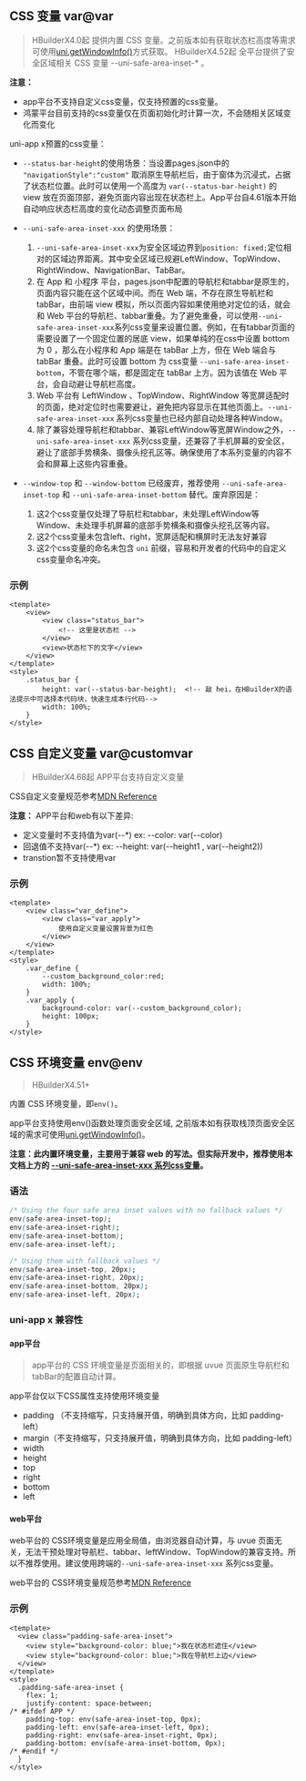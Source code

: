 ## CSS 变量 var@var

> HBuilderX4.0起 提供内置 CSS 变量。之前版本如有获取状态栏高度等需求可使用[uni.getWindowInfo()](../../api/get-window-info.md)方式获取。
> HBuilderX4.52起 全平台提供了安全区域相关 CSS 变量 --uni-safe-area-inset-* 。

**注意：**
- app平台不支持自定义css变量，仅支持预置的css变量。
- 鸿蒙平台目前支持的css变量仅在页面初始化时计算一次，不会随相关区域变化而变化

uni-app x预置的css变量：

<!-- CSSJSON.variables_values.compatibility -->

- `--status-bar-height`的使用场景：当设置pages.json中的 `"navigationStyle":"custom"` 取消原生导航栏后，由于窗体为沉浸式，占据了状态栏位置。此时可以使用一个高度为 `var(--status-bar-height)` 的 view 放在页面顶部，避免页面内容出现在状态栏上。App平台自4.61版本开始自动响应状态栏高度的变化动态调整页面布局
- `--uni-safe-area-inset-xxx` 的使用场景：
  1. `--uni-safe-area-inset-xxx`为安全区域边界到`position: fixed;`定位相对的区域边界距离。其中安全区域已规避LeftWindow、TopWindow、RightWindow、NavigationBar、TabBar。
  2. 在 App 和 小程序 平台，pages.json中配置的导航栏和tabbar是原生的，页面内容只能在这个区域中间。而在 Web 端，不存在原生导航栏和 tabBar，由前端 view 模拟，所以页面内容如果使用绝对定位的话，就会和 Web 平台的导航栏、tabbar重叠。为了避免重叠，可以使用`--uni-safe-area-inset-xxx`系列css变量来设置位置。例如，在有tabbar页面的需要设置了一个固定位置的居底 view，如果单纯的在css中设置 bottom 为 0 ，那么在小程序和 App 端是在 tabBar 上方，但在 Web 端会与 tabBar 重叠。此时可设置 bottom 为 css变量 `--uni-safe-area-inset-bottom`，不管在哪个端，都是固定在 tabBar 上方。因为该值在 Web 平台，会自动避让导航栏高度。
  3. Web 平台有 LeftWindow 、TopWindow、RightWindow 等宽屏适配时的页面，绝对定位时也需要避让，避免把内容显示在其他页面上。`--uni-safe-area-inset-xxx` 系列css变量也已经内部自动处理各种Window。
  4. 除了兼容处理导航栏和tabbar、兼容LeftWindow等宽屏Window之外，`--uni-safe-area-inset-xxx` 系列css变量，还兼容了手机屏幕的安全区，避让了底部手势横条、摄像头挖孔区等。确保使用了本系列变量的内容不会和屏幕上这些内容重叠。

- `--window-top` 和 `--window-bottom` 已经废弃，推荐使用 `--uni-safe-area-inset-top` 和 `--uni-safe-area-inset-bottom` 替代。废弃原因是：
  1. 这2个css变量仅处理了导航栏和tabbar，未处理LeftWindow等Window、未处理手机屏幕的底部手势横条和摄像头挖孔区等内容。
  2. 这2个css变量未包含left、right，宽屏适配和横屏时无法友好兼容
  3. 这2个css变量的命名未包含 `uni` 前缀，容易和开发者的代码中的自定义css变量命名冲突。

### 示例

```vue
<template>
	<view>
		<view class="status_bar">
			<!-- 这里是状态栏 -->
		</view>
		<view>状态栏下的文字</view>
	</view>
</template>
<style>
	.status_bar {
		height: var(--status-bar-height);  <!-- 敲 hei，在HBuilderX的语法提示中可选择本代码块，快速生成本行代码-->
		width: 100%;
	}
</style>
```

<!-- 
```vue
<template>
	<view>
		<view class="toTop">
			这里可以放一个向上箭头，它距离底部tabBar上浮10px
		</view>
	</view>
</template>
<style>
	.toTop {
		bottom: calc(var(--window-bottom) + 10px);
	}
</style>
```
-->

## CSS 自定义变量 var@customvar
> HBuilderX4.68起 APP平台支持自定义变量

CSS自定义变量规范参考[MDN Reference](https://developer.mozilla.org/zh-CN/docs/Web/CSS/--*)

**注意：**
APP平台和web有以下差异:
- 定义变量时不支持值为var(--*) ex: --color: var(--color)
- 回退值不支持var(--*) ex: --height: var(--height1 , var(--height2))
- transtion暂不支持使用var

### 示例

```vue
<template>
	<view class="var_define">
		<view class="var_apply">
			使用自定义变量设置背景为红色
		</view>
	</view>
</template>
<style>
	.var_define {
		--custom_background_color:red;
		width: 100%;
	}
	.var_apply {
		background-color: var(--custom_background_color);
		height: 100px;
	}
</style>
```

## CSS 环境变量 env@env

> HBuilderX4.51+

内置 CSS 环境变量，即`env()`。

app平台支持使用env()函数处理页面安全区域, 之前版本如有获取栈顶页面安全区域的需求可使用[uni.getWindowInfo()](../../api/get-window-info.md#safearea)。

**注意：此内置环境变量，主要用于兼容 web 的写法。但实际开发中，推荐使用本文档上方的 [--uni-safe-area-inset-xxx 系列css变量](#var)。**

### 语法
```css
/* Using the four safe area inset values with no fallback values */
env(safe-area-inset-top);
env(safe-area-inset-right);
env(safe-area-inset-bottom);
env(safe-area-inset-left);

/* Using them with fallback values */
env(safe-area-inset-top, 20px);
env(safe-area-inset-right, 20px);
env(safe-area-inset-bottom, 20px);
env(safe-area-inset-left, 20px);
```

### uni-app x 兼容性
#### app平台

> app平台的 CSS 环境变量是页面相关的，即根据 uvue 页面原生导航栏和tabBar的配置自动计算。

app平台仅以下CSS属性支持使用环境变量
- padding （不支持缩写，只支持展开值，明确到具体方向，比如 padding-left）
- margin（不支持缩写，只支持展开值，明确到具体方向，比如 padding-left）
- width
- height
- top
- right
- bottom
- left

#### web平台

web平台的 CSS环境变量是应用全局值，由浏览器自动计算，与 uvue 页面无关，无法干预处理对导航栏、tabbar、leftWindow、TopWindow的兼容支持。所以不推荐使用。建议使用跨端的`--uni-safe-area-inset-xxx` 系列css变量。

web平台的 CSS环境变量规范参考[MDN Reference](https://developer.mozilla.org/zh-CN/docs/Web/CSS/env)


### 示例

```vue
<template>
  <view class="padding-safe-area-inset">
    <view style="background-color: blue;">我在状态栏遮住</view>
    <view style="background-color: blue;">我在导航栏上边</view>
  </view>
</template>
<style>
  .padding-safe-area-inset {
    flex: 1;
    justify-content: space-between;
/* #ifdef APP */
    padding-top: env(safe-area-inset-top, 0px);
    padding-left: env(safe-area-inset-left, 0px);
    padding-right: env(safe-area-inset-right, 0px);
    padding-bottom: env(safe-area-inset-bottom, 0px);
/* #endif */
  }
</style>

```
